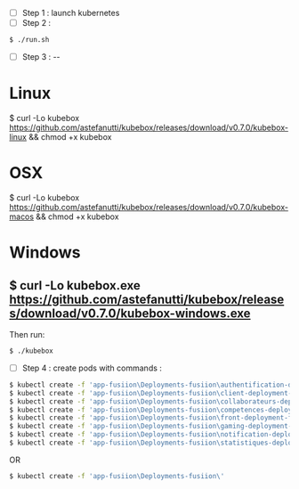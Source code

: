 * [ ] Step 1 : launch kubernetes
* [ ] Step 2 :
```sh
$ ./run.sh
```

* [ ] Step 3 : 
--
# Linux
$ curl -Lo kubebox https://github.com/astefanutti/kubebox/releases/download/v0.7.0/kubebox-linux && chmod +x kubebox
# OSX
$ curl -Lo kubebox https://github.com/astefanutti/kubebox/releases/download/v0.7.0/kubebox-macos && chmod +x kubebox
# Windows
$ curl -Lo kubebox.exe https://github.com/astefanutti/kubebox/releases/download/v0.7.0/kubebox-windows.exe
--

Then run:
```sh
$ ./kubebox
```


* [ ] Step 4 :
create pods with commands :
```sh
$ kubectl create -f 'app-fusiion\Deployments-fusiion\authentification-deployment-fusiion.yaml'
$ kubectl create -f 'app-fusiion\Deployments-fusiion\client-deployment-fusiion.yaml'
$ kubectl create -f 'app-fusiion\Deployments-fusiion\collaborateurs-deployment-fusiion.yaml'
$ kubectl create -f 'app-fusiion\Deployments-fusiion\competences-deployment-fusiion.yaml'
$ kubectl create -f 'app-fusiion\Deployments-fusiion\front-deployment-fusiion.yaml'
$ kubectl create -f 'app-fusiion\Deployments-fusiion\gaming-deployment-fusiion.yaml'
$ kubectl create -f 'app-fusiion\Deployments-fusiion\notification-deployment-fusiion.yaml'
$ kubectl create -f 'app-fusiion\Deployments-fusiion\statistiques-deployment-fusiion.yaml'
```
OR 
```sh
$ kubectl create -f 'app-fusiion\Deployments-fusiion\'
```